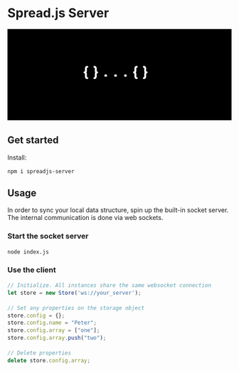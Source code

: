 # Spread.js Server

![djso](djso.png)


## Get started

Install:

```shell
npm i spreadjs-server
```


## Usage

In order to sync your local data structure, spin up the built-in socket server. The internal communication is done via web sockets.

### Start the socket server

```shell
node index.js
```

### Use the client

```javascript
// Initialize. All instances share the same websocket connection
let store = new Store('ws://your_server');

// Set any properties on the storage object
store.config = {};
store.config.name = "Peter";
store.config.array = ["one"];
store.config.array.push("two");

// Delete properties
delete store.config.array;

```